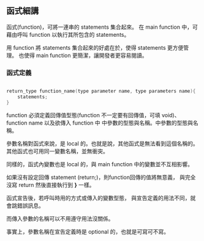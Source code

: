 ## 函式細講

函式(function)，可將一連串的 statements 集合起來。
在 main function 中，可藉由呼叫 function 以執行其所包含的 statements。

用 function 將 statements 集合起來的好處在於，使得 statements 更方便管理。
也使得 main function 更簡潔，讓開發者更容易閱讀。

### 函式定義
```c

return_type function_name(type parameter name, type parameters name){
    statements;
}
```

function 必須定義回傳值型態(function 不一定要有回傳值，可填 void)、
function name 以及欲傳入 function 中
中參數的型態與名稱。中參數的型態與名稱。

參數名稱對函式來說，是 local 的。也就是說，其他函式是無法看到這個名稱的。
其他函式也可用同一變數名稱，並無衝突。

同樣的，函式內變數也是 local 的，與 main function 中的變數並不互相影響。

如果沒有設定回傳 statement (return;)，則function回傳的值將無意義，
與完全沒寫 return 然後直接執行到 __}__ 一樣。

函式宣告後，若呼叫時用的方式或傳入的變數型態，
與宣告定義的用法不同，就會跳錯誤訊息。

而傳入參數的名稱可以不用遵守用法沒關係。

事實上，參數名稱在宣告定義時是 optional 的，也就是可寫可不寫。
